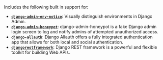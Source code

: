 Includes the following built in support for:

<!-- - **[``]()**:  -->
<!-- - **[``]()**:  -->
<!-- - **[``]()**:  -->

- **[`django-admin-env-notice`](https://github.com/dizballanze/django-admin-env-notice)**: Visually distinguish environments in Django Admin.
- **[`django-admin-honeypot`](https://django-admin-honeypot.readthedocs.io/en/latest/)**: django-admin-honeypot is a fake Django admin login screen to log and notify admins of attempted unauthorized access.
- **[`django-allauth`](https://django-allauth.readthedocs.io/en/latest/installation.html)**: Django Allauth offers a fully integrated authentication app that allows for both local and social authentication.
- **[`djangorestframework`](https://www.django-rest-framework.org/)**: Django REST framework is a powerful and flexible toolkit for building Web APIs.









<!-- 
- **[`django-compressor`](https://github.com/django-compressor/django-compressor)**: Django Compressor processes, combines and minifies linked and inline Javascript or CSS in a Django template into cacheable static files. Supports such as CoffeeScript, LESS, and SASS.
- **[`django-debug-toolbar`](https://github.com/jazzband/django-debug-toolbar)**: The Django Debug Toolbar is a configurable set of panels that display various debug information about the current request/response and when clicked, display more details about the panel's content.
- **[`django-dotenv`](https://github.com/jpadilla/django-dotenv)**: Allows `manage.py` to read environment settings stored in a `.env` file.


- **[`pillow`](https://pillow.readthedocs.io/en/stable/)**: Pillow is a friendly PIL fork. PIL is the Python Imaging Library by Fredrik Lundh and Contributors.
- **[`psycopg2-binary`](https://pypi.org/project/psycopg2-binary/)**: Stand-alone version of `psycopg2`, the most popular PostgreSQL database adapter for the Python programming language.
- **[`whitenoise`](http://whitenoise.evans.io/en/stable/)**: With a couple of lines of config WhiteNoise allows your web app to serve its own static files, making it a self-contained unit that can be deployed anywhere without relying on nginx, Amazon S3 or any other external service. Especially useful on Heroku, OpenShift and other PaaS providers.
-->